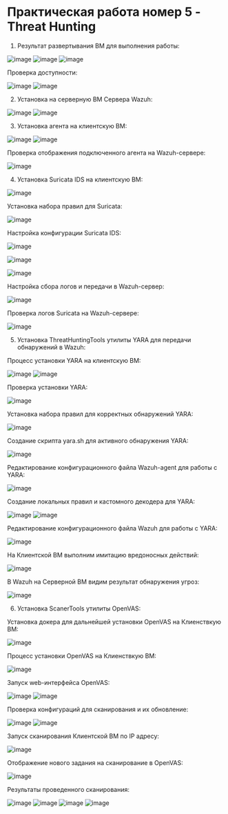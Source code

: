 # Практическая работа номер 5 - Threat Hunting

1. Результат развертывания ВМ для выполнения работы:

![image](https://github.com/user-attachments/assets/d10e8f6f-eedd-44cb-a102-794437c3f76d)
![image](https://github.com/user-attachments/assets/87b8c6eb-3811-4461-be10-2d4fbebb5add)
![image](https://github.com/user-attachments/assets/e6467ac3-8041-4521-9d13-b8b4b7621369)

Проверка доступности:

![image](https://github.com/user-attachments/assets/a7f49458-b06e-4f04-bd42-4015b32f24af)
![image](https://github.com/user-attachments/assets/866bb5d1-fc1c-440f-a981-37d03b6b32d3)


2. Установка на серверную ВМ Сервера Wazuh:

![image](https://github.com/user-attachments/assets/c8c3905c-4fb4-4a9a-809a-374fcc98fa24)
![image](https://github.com/user-attachments/assets/ff98e11c-7a5f-4c9e-8382-d8533a0b234f)



3. Установка агента на клиентскую ВМ:

![image](https://github.com/user-attachments/assets/8986ce6f-f70d-4c01-bd5b-040b3dee7a77)
![image](https://github.com/user-attachments/assets/e1a9b880-5d31-4532-8d3e-1995c8a88453)

Проверка отображения подключенного агента на Wazuh-сервере:

![image](https://github.com/user-attachments/assets/47732ca0-2e8a-4f4c-9802-3d0e0a16a6f4)


4. Установка Suricata IDS на клиентскую ВМ:

![image](https://github.com/user-attachments/assets/ef89a1da-a377-4618-a868-9da4ed57b396)

Установка набора правил для Suricata:

![image](https://github.com/user-attachments/assets/14929886-6d64-4166-b6c4-42d892728be5)

Настройка конфигурации Suricata IDS:

![image](https://github.com/user-attachments/assets/5f5df923-1053-41ef-9381-7fb1cc3e1683)

![image](https://github.com/user-attachments/assets/88d51334-9c6b-4544-a4ff-739e25e4c995)

![image](https://github.com/user-attachments/assets/5607ef86-6148-42f6-9501-cc7d4088dd10)


Настройка сбора логов и передачи в Wazuh-сервер:

![image](https://github.com/user-attachments/assets/ee27d3f3-07f6-415d-9ffb-d69fca40d70d)


Проверка логов Suricata на Wazuh-сервере:

![image](https://github.com/user-attachments/assets/841ac851-61fc-47fd-8fd8-3cc810604121)




5. Установка ThreatHuntingTools утилиты YARA для передачи обнаружений в Wazuh:

Процесс установки YARA на клиентскую ВМ:

![image](https://github.com/user-attachments/assets/fd1869ff-dae5-4257-8c5f-c2d0afb4e662)
![image](https://github.com/user-attachments/assets/5430da87-6b87-4676-ae15-aa3de547440d)

Проверка установки YARA:

![image](https://github.com/user-attachments/assets/723eadae-4897-4b2a-8411-c2e7780974af)

Установка набора правил для корректных обнаружений YARA:

![image](https://github.com/user-attachments/assets/b129d044-df1d-49aa-a48c-683887787000)

Создание скрипта yara.sh для активного обнаружения YARA:

![image](https://github.com/user-attachments/assets/8b8105bd-4f2a-4101-a6a4-bab0226da66f)

Редактирование конфигурационного файла Wazuh-agent для работы с YARA:

![image](https://github.com/user-attachments/assets/d797e165-1de5-4702-992d-041523133b91)

Создание локальных правил и кастомного декодера для YARA:

![image](https://github.com/user-attachments/assets/3d1f12a5-a56b-449e-b0ec-2230afabc1ff)
![image](https://github.com/user-attachments/assets/7bfff9c9-0aac-4e50-b007-cd5476a79356)

Редактирование конфигурационного файла Wazuh для работы с YARA:

![image](https://github.com/user-attachments/assets/39151b40-eadb-4d96-8683-b34f61041a46)

На Клиентской ВМ выполним имитацию вредоносных действий:

![image](https://github.com/user-attachments/assets/8b70f6d2-08e9-48b5-ad30-4cc5c55e787c)

В Wazuh на Серверной ВМ видим результат обнаружения угроз:

![image](https://github.com/user-attachments/assets/5dc9fb75-ba61-426a-8f95-dbf1de56b3fb)


6. Установка ScanerTools утилиты OpenVAS:

Установка докера для дальнейшей установки OpenVAS на Клиенствкую ВМ:

![image](https://github.com/user-attachments/assets/262b2988-a618-47af-9b86-e8042373d201)

Процесс установки OpenVAS на Клиенствкую ВМ:

![image](https://github.com/user-attachments/assets/cc4f6b7e-545e-45a7-ac42-f2018972209f)

Запуск web-интерфейса OpenVAS:

![image](https://github.com/user-attachments/assets/ff2a3e67-575b-4e80-b79f-204796cbfd26)
![image](https://github.com/user-attachments/assets/f1095096-25b8-44c7-b38f-6b4469dc3cb9)

Проверка конфигураций для сканирования и их обновление:

![image](https://github.com/user-attachments/assets/4f8937f3-a671-4ac3-86f1-5671a7af8a99)
![image](https://github.com/user-attachments/assets/c1491a5d-1334-49c0-9a00-6ea3e4467137)

Запуск сканирования Клиентской ВМ по IP адресу:

![image](https://github.com/user-attachments/assets/055c5768-755f-4d08-9a8e-d770a5006e93)


Отображение нового задания на сканирование в OpenVAS:

![image](https://github.com/user-attachments/assets/ead504ec-f9a9-4ec1-8b58-de4f48d80300)

Результаты проведенного сканирования:

![image](https://github.com/user-attachments/assets/41a2842c-a962-4b21-9e26-a17dbf94c912)
![image](https://github.com/user-attachments/assets/edfe73b2-99b0-45d5-93e6-2b7b7e8b4d28)
![image](https://github.com/user-attachments/assets/ea7b2bc7-c8d5-4538-9c95-57ad550033db)
![image](https://github.com/user-attachments/assets/d4557efa-6625-4069-aff4-ae2b9993d630)











